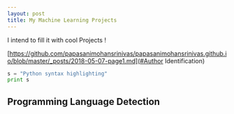 ```yaml
---
layout: post
title: My Machine Learning Projects
---
```


I intend to fill  it  with cool Projects !


[https://github.com/papasanimohansrinivas/papasanimohansrinivas.github.io/blob/master/_posts/2018-05-07-page1.md](#Author Identification)

 
```python
s = "Python syntax highlighting"
print s
```
## Programming Language Detection 

